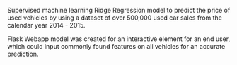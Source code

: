Supervised machine learning Ridge Regression model to predict the price of used vehicles by using a dataset of over 500,000 used car sales from the
calendar year 2014 - 2015.

Flask Webapp model was created for an interactive element for an end user, which could input commonly found features on all vehicles for an accurate
prediction.
